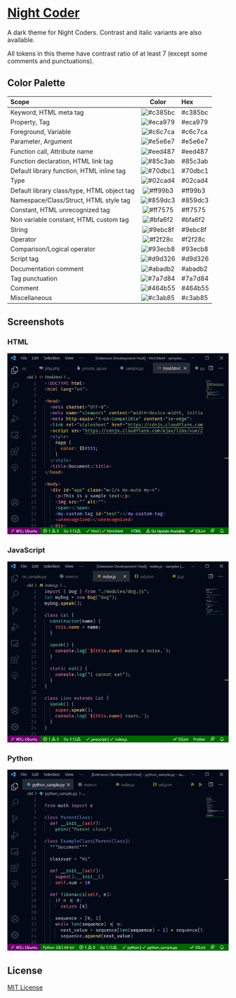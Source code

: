 # [Night Coder](https://marketplace.visualstudio.com/items?itemName=a5hk.night-coder)

A dark theme for Night Coders. Contrast and italic variants are also available.

All tokens in this theme have contrast ratio of at least 7 (except some comments and punctuations).

## Color Palette

| Scope                                         | Color                                                     | Hex     |
|:----------------------------------------------|:---------------------------------------------------------:|:--------|
| Keyword, HTML meta tag                        | ![#c385bc](https://via.placeholder.com/23/c385bc/?text=+) | #c385bc |
| Property, Tag                                 | ![#eca979](https://via.placeholder.com/23/eca979/?text=+) | #eca979 |
| Foreground, Variable                          | ![#c6c7ca](https://via.placeholder.com/23/c6c7ca/?text=+) | #c6c7ca |
| Parameter, Argument                           | ![#e5e6e7](https://via.placeholder.com/23/e5e6e7/?text=+) | #e5e6e7 |
| Function call, Attribute name                 | ![#eed487](https://via.placeholder.com/23/eed487/?text=+) | #eed487 |
| Function declaration, HTML link tag           | ![#85c3ab](https://via.placeholder.com/23/85c3ab/?text=+) | #85c3ab |
| Default library function, HTML inline tag     | ![#70dbc1](https://via.placeholder.com/23/70dbc1/?text=+) | #70dbc1 |
| Type                                          | ![#02cad4](https://via.placeholder.com/23/02cad4/?text=+) | #02cad4 |
| Default library class/type, HTML object tag   | ![#ff99b3](https://via.placeholder.com/23/ff99b3/?text=+) | #ff99b3 |
| Namespace/Class/Struct, HTML style tag        | ![#859dc3](https://via.placeholder.com/23/859dc3/?text=+) | #859dc3 |
| Constant, HTML unrecognized tag               | ![#ff7575](https://via.placeholder.com/23/ff7575/?text=+) | #ff7575 |
| Non variable constant, HTML custom tag        | ![#bfa6f2](https://via.placeholder.com/23/bfa6f2/?text=+) | #bfa6f2 |
| String                                        | ![#9ebc8f](https://via.placeholder.com/23/9ebc8f/?text=+) | #9ebc8f |
| Operator                                      | ![#f2f28c](https://via.placeholder.com/23/f2f28c/?text=+) | #f2f28c |
| Comparison/Logical operator                   | ![#93ecb8](https://via.placeholder.com/23/93ecb8/?text=+) | #93ecb8 |
| Script tag                                    | ![#d9d326](https://via.placeholder.com/23/d9d326/?text=+) | #d9d326 |
| Documentation comment                         | ![#abadb2](https://via.placeholder.com/23/abadb2/?text=+) | #abadb2 |
| Tag punctuation                               | ![#7a7d84](https://via.placeholder.com/23/7a7d84/?text=+) | #7a7d84 |
| Comment                                       | ![#464b55](https://via.placeholder.com/23/464b55/?text=+) | #464b55 |
| Miscellaneous                                 | ![#c3ab85](https://via.placeholder.com/23/c3ab85/?text=+) | #c3ab85 |

## Screenshots

### HTML

![html](screenshot/html.png)

### JavaScript

![javascript](screenshot/javascript.png)

### Python

![python](screenshot/python.png)

## License

[MIT License](LICENSE)
